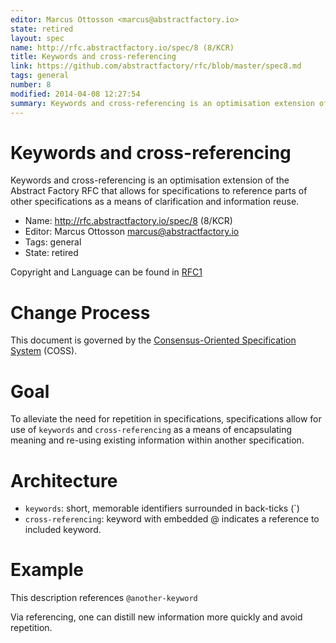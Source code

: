```yaml
---
editor: Marcus Ottosson <marcus@abstractfactory.io>
state: retired
layout: spec
name: http://rfc.abstractfactory.io/spec/8 (8/KCR)
title: Keywords and cross-referencing
link: https://github.com/abstractfactory/rfc/blob/master/spec8.md
tags: general
number: 8
modified: 2014-04-08 12:27:54
summary: Keywords and cross-referencing is an optimisation extension of the Abstract Factory RFC that allows for specifications to reference parts of other specifications as a means of clarification and information reuse.
---
```


# Keywords and cross-referencing

Keywords and cross-referencing is an optimisation extension of the Abstract Factory RFC that allows for specifications to reference parts of other specifications as a means of clarification and information reuse.

* Name: http://rfc.abstractfactory.io/spec/8 (8/KCR)
* Editor: Marcus Ottosson <marcus@abstractfactory.io>
* Tags: general
* State: retired

Copyright and Language can be found in [RFC1](http://rfc.abstractfactory.io/spec/1)

# Change Process

This document is governed by the [Consensus-Oriented Specification System](http://www.digistan.org/spec:1/COSS) (COSS).

# Goal

To alleviate the need for repetition in specifications, specifications allow for use of `keywords` and `cross-referencing` as a means of encapsulating meaning and re-using existing information within another specification.

# Architecture

* `keywords`: short, memorable identifiers surrounded in back-ticks (`)
* `cross-referencing`: keyword with embedded @ indicates a reference to included keyword.

# Example

This description references `@another-keyword`

Via referencing, one can distill new information more quickly and avoid repetition.